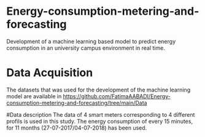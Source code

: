 # Energy-consumption-metering-and-forecasting
Development of a machine learning based model to predict energy consumption in an university campus environment in real time.

# Data Acquisition 
The datasets that was used for the development of the machine learning model are available in https://github.com/FatimaAABADI/Energy-consumption-metering-and-forecasting/tree/main/Data

#Data description
The data of 4 smart meters corresponding to 4 different profils is used in this study. The energy consumption of every 15 minutes, for 11 months (27-07-2017/04-07-2018) has been used.
